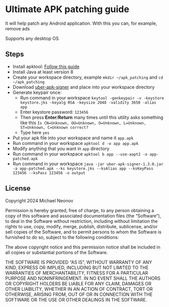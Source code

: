 # Ultimate APK patching guide

It will help patch any Android application. With this you can, for example, remove ads

Supports any desktop OS

## Steps

- Install apktool: [Follow this guide](https://apktool.org/docs/install/)
- Install Java at least version 8
- Create your workspace directory, example `mkdir ~/apk_patching` and `cd ~/apk_patching`
- Download [uber-apk-signer](https://github.com/patrickfav/uber-apk-signer/releases) and place into your workspace directory
- Generate keypair once:
  - Run command in your workspace `keytool -genkeypair -v -keystore keystore.jks -keyalg RSA -keysize 2048 -validity 3650 -alias app`
  - Enter keystore password: `123456`
  - Then press **Enter**/**Return** many times until this utility asks something like this `Is CN=Unknown, OU=Unknown, O=Unknown, L=Unknown, ST=Unknown, C=Unknown correct?`
  - Type here `yes`
- Put your apk file into your workspace and name it `app.apk`
- Run command in your workspace `apktool d -o app app.apk`
- Modify anything that you want in `app` directory
- Run command in your workspace `apktool b app --use-aapt2 -o app-patched.apk`
- Run command in your workspace `java -jar uber-apk-signer-1.3.0.jar -a app-patched.apk --ks keystore.jks --ksAlias app --ksKeyPass 123456 --ksPass 123456 -o output`

## License

Copyright 2024 Michael Neonov

Permission is hereby granted, free of charge, to any person obtaining a copy of this software and associated documentation files (the “Software”), to deal in the Software without restriction, including without limitation the rights to use, copy, modify, merge, publish, distribute, sublicense, and/or sell copies of the Software, and to permit persons to whom the Software is furnished to do so, subject to the following conditions:

The above copyright notice and this permission notice shall be included in all copies or substantial portions of the Software.

THE SOFTWARE IS PROVIDED “AS IS”, WITHOUT WARRANTY OF ANY KIND, EXPRESS OR IMPLIED, INCLUDING BUT NOT LIMITED TO THE WARRANTIES OF MERCHANTABILITY, FITNESS FOR A PARTICULAR PURPOSE AND NONINFRINGEMENT. IN NO EVENT SHALL THE AUTHORS OR COPYRIGHT HOLDERS BE LIABLE FOR ANY CLAIM, DAMAGES OR OTHER LIABILITY, WHETHER IN AN ACTION OF CONTRACT, TORT OR OTHERWISE, ARISING FROM, OUT OF OR IN CONNECTION WITH THE SOFTWARE OR THE USE OR OTHER DEALINGS IN THE SOFTWARE.
